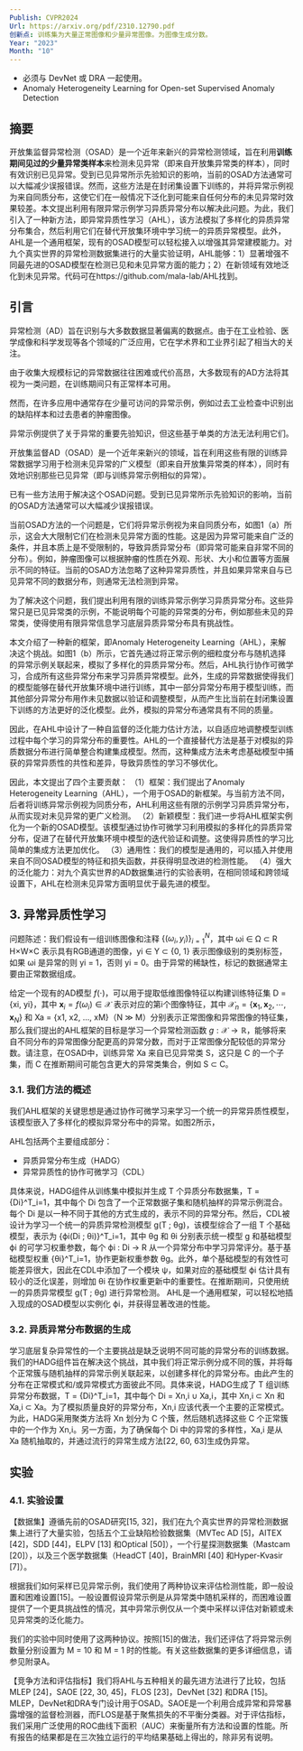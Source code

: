 ```yaml
---
Publish: CVPR2024
Url: https://arxiv.org/pdf/2310.12790.pdf
创新点: 训练集为大量正常图像和少量异常图像。为图像生成分数。
Year: "2023"
Month: "10"
---
```

- 必须与 DevNet 或 DRA 一起使用。
- Anomaly Heterogeneity Learning for Open-set Supervised Anomaly Detection

## 摘要

开放集监督异常检测（OSAD）是一个近年来新兴的异常检测领域，旨在利用**训练期间见过的少量异常类样本**来检测未见异常（即来自开放集异常类的样本），同时有效识别已见异常。受到已见异常所示先验知识的影响，当前的OSAD方法通常可以大幅减少误报错误。然而，这些方法是在封闭集设置下训练的，并将异常示例视为来自同质分布，这使它们在一般情况下泛化到可能来自任何分布的未见异常时效果较差。本文提出利用有限异常示例学习异质异常分布以解决此问题。为此，我们引入了一种新方法，即异常异质性学习（AHL），该方法模拟了多样化的异质异常分布集合，然后利用它们在替代开放集环境中学习统一的异质异常模型。此外，AHL是一个通用框架，现有的OSAD模型可以轻松接入以增强其异常建模能力。对九个真实世界的异常检测数据集进行的大量实验证明，AHL能够：1）显著增强不同最先进的OSAD模型在检测已见和未见异常方面的能力；2）在新领域有效地泛化到未见异常。代码可在https://github.com/mala-lab/AHL找到。

## 引言

异常检测（AD）旨在识别与大多数数据显著偏离的数据点。由于在工业检验、医学成像和科学发现等各个领域的广泛应用，它在学术界和工业界引起了相当大的关注。

由于收集大规模标记的异常数据往往困难或代价高昂，大多数现有的AD方法将其视为一类问题，在训练期间只有正常样本可用。

然而，在许多应用中通常存在少量可访问的异常示例，例如过去工业检查中识别出的缺陷样本和过去患者的肿瘤图像。

异常示例提供了关于异常的重要先验知识，但这些基于单类的方法无法利用它们。

开放集监督AD（OSAD）是一个近年来新兴的领域，旨在利用这些有限的训练异常数据学习用于检测未见异常的广义模型（即来自开放集异常类的样本），同时有效地识别那些已见异常（即与训练异常示例相似的异常）。

已有一些方法用于解决这个OSAD问题。受到已见异常所示先验知识的影响，当前的OSAD方法通常可以大幅减少误报错误。

当前OSAD方法的一个问题是，它们将异常示例视为来自同质分布，如图1（a）所示，这会大大限制它们在检测未见异常方面的性能。这是因为异常可能来自广泛的条件，并且本质上是不受限制的，导致异质异常分布（即异常可能来自非常不同的分布）。例如，肿瘤图像可以根据肿瘤的性质在外观、形状、大小和位置等方面展示不同的特征。当前的OSAD方法忽略了这种异常异质性，并且如果异常来自与已见异常不同的数据分布，则通常无法检测到异常。

为了解决这个问题，我们提出利用有限的训练异常示例学习异质异常分布。这些异常只是已见异常类的示例，不能说明每个可能的异常类的分布，例如那些未见的异常类，使得使用有限异常信息学习底层异质异常分布具有挑战性。

本文介绍了一种新的框架，即Anomaly Heterogeneity Learning（AHL），来解决这个挑战。如图1（b）所示，它首先通过将正常示例的细粒度分布与随机选择的异常示例关联起来，模拟了多样化的异质异常分布。然后，AHL执行协作可微学习，合成所有这些异常分布来学习异质异常模型。此外，生成的异常数据使得我们的模型能够在替代开放集环境中进行训练，其中一部分异常分布用于模型训练，而其他部分异常分布用作未见数据以验证和调整模型，从而产生比当前在封闭集设置下训练的方法更好的泛化模型。此外，模拟的异常分布通常具有不同的质量。

因此，在AHL中设计了一种自监督的泛化能力估计方法，以自适应地调整模型训练过程中每个学习的异常分布的重要性。AHL的一个直接替代方法是基于对模拟的异质数据分布进行简单整合构建集成模型。然而，这种集成方法未考虑基础模型中捕获的异常异质性的共性和差异，导致异质性的学习不够优化。

因此，本文提出了四个主要贡献：
（1）框架：我们提出了Anomaly Heterogeneity Learning（AHL），一个用于OSAD的新框架。与当前方法不同，后者将训练异常示例视为同质分布，AHL利用这些有限的示例学习异质异常分布，从而实现对未见异常的更广义检测。
（2）新颖模型：我们进一步将AHL框架实例化为一个新的OSAD模型。该模型通过协作可微学习利用模拟的多样化的异质异常分布，促进了在替代开放集环境中模型的迭代验证和调整。这使得异质性的学习比简单的集成方法更加优化。
（3）通用性：我们的模型是通用的，可以插入并使用来自不同OSAD模型的特征和损失函数，并获得明显改进的检测性能。
（4）强大的泛化能力：对九个真实世界的AD数据集进行的实验表明，在相同领域和跨领域设置下，AHL在检测未见异常方面明显优于最先进的模型。

## 3. 异常异质性学习 

问题陈述：我们假设有一组训练图像和注释 $\{(\omega_i, y_i)\}_{i=1}^N$，其中 ωi ∈ Ω ⊂ R H×W×C 表示具有RGB通道的图像，yi ∈ Y ⊂ {0, 1} 表示图像级别的类别标签，如果 ωi 是异常的则 yi = 1，否则 yi = 0。由于异常的稀缺性，标记的数据通常主要由正常数据组成。

给定一个现有的AD模型 $f(\cdot)$，可以用于提取低维图像特征以构建训练特征集 D = {xi, yi}，其中 $\textbf{x}_i = f(\omega_i) \in \mathcal{X}$ 表示对应的第i个图像特征，其中 $\mathcal{X}_n = \{\textbf{x}_1, \textbf{x}_2, \cdots, \textbf{x}_N \}$ 和 Xa = {x1, x2, ..., xM}（N ≫ M）分别表示正常图像和异常图像的特征集，那么我们提出的AHL框架的目标是学习一个异常检测函数 $g : \mathcal{X} \to \mathbb{R}$，能够将来自不同分布的异常图像分配更高的异常分数，而对于正常图像分配较低的异常分数。请注意，在OSAD中，训练异常 Xa 来自已见异常类 S，这只是 C 的一个子集，而 C 在推断期间可能包含更大的异常类集合，例如 S ⊂ C。

### 3.1. 我们方法的概述 

我们AHL框架的关键思想是通过协作可微学习来学习一个统一的异常异质性模型，该模型嵌入了多样化的模拟异常分布中的异常。如图2所示，

AHL包括两个主要组成部分：
- 异质异常分布生成（HADG）
- 异常异质性的协作可微学习（CDL）

具体来说，HADG组件从训练集中模拟并生成 T 个异质分布数据集，T = {Di}^T_i=1，其中每个 Di 包含了一个正常数据子集和随机抽样的异常示例混合。每个 Di 是以一种不同于其他的方式生成的，表示不同的异常分布。然后，CDL被设计为学习一个统一的异质异常检测模型 g(T ; θg)，该模型综合了一组 T 个基础模型，表示为 {ϕi(Di ; θi)}^T_i=1，其中 θg 和 θi 分别表示统一模型 g 和基础模型 ϕi 的可学习权重参数，每个 ϕi : Di → R 从一个异常分布中学习异常评分。基于基础模型权重 {θi}^T_i=1，协作更新权重参数 θg。此外，单个基础模型的有效性可能差异很大，因此在CDL中添加了一个模块 ψ，如果对应的基础模型 ϕi 估计具有较小的泛化误差，则增加 θi 在协作权重更新中的重要性。在推断期间，只使用统一的异质异常模型 g(T ; θg) 进行异常检测。 AHL是一个通用框架，可以轻松地插入现成的OSAD模型以实例化 ϕi，并获得显著改进的性能。

### 3.2. 异质异常分布数据的生成 

学习底层复杂异常性的一个主要挑战是缺乏说明不同可能的异常分布的训练数据。我们的HADG组件旨在解决这个挑战，其中我们将正常示例分成不同的簇，并将每个正常簇与随机抽样的异常示例关联起来，以创建多样化的异常分布。由此产生的分布在正常模式和/或异常模式方面彼此不同。具体来说，HADG生成了 T 组训练异常分布数据，T = {Di}^T_i=1，其中每个 Di = Xn,i ∪ Xa,i，其中 Xn,i ⊂ Xn 和 Xa,i ⊂ Xa。为了模拟质量良好的异常分布，Xn,i 应该代表一个主要的正常模式。为此，HADG采用聚类方法将 Xn 划分为 C 个簇，然后随机选择这些 C 个正常簇中的一个作为 Xn,i。另一方面，为了确保每个 Di 中的异常的多样性，Xa,i 是从 Xa 随机抽取的，并通过流行的异常生成方法[22, 60, 63]生成伪异常。

  
## 实验 

### 4.1. 实验设置 

【数据集】遵循先前的OSAD研究[15, 32]，我们在九个真实世界的异常检测数据集上进行了大量实验，包括五个工业缺陷检验数据集（MVTec AD [5]，AITEX [42]，SDD [44]，ELPV [13] 和Optical [50]），一个行星探测数据集（Mastcam [20]），以及三个医学数据集（HeadCT [40]，BrainMRI [40] 和Hyper-Kvasir [7]）。

根据我们如何采样已见异常示例，我们使用了两种协议来评估检测性能，即一般设置和困难设置[15]。一般设置假设异常示例是从异常类中随机采样的，而困难设置提供了一个更具挑战性的情况，其中异常示例仅从一个类中采样以评估对新颖或未见异常类的泛化能力。

我们的实验中同时使用了这两种协议。按照[15]的做法，我们还评估了将异常示例数量分别设置为 M = 10 和 M = 1 时的性能。有关这些数据集的更多详细信息，请参见附录A。 

【竞争方法和评估指标】我们将AHL与五种相关的最先进方法进行了比较，包括MLEP [24]，SAOE [22, 30, 45]，FLOS [23]，DevNet [32] 和DRA [15]。MLEP，DevNet和DRA专门设计用于OSAD。SAOE是一个利用合成异常和异常暴露增强的监督检测器，而FLOS是基于聚焦损失的不平衡分类器。对于评估指标，我们采用广泛使用的ROC曲线下面积（AUC）来衡量所有方法和设置的性能。所有报告的结果都是在三次独立运行的平均结果基础上得出的，除非另有说明。